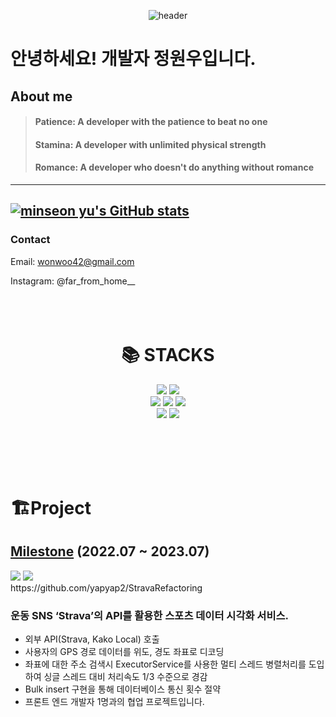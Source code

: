 
<p align="center">
  <img src="https://github.com/yapyap2/yapyap2/assets/99272057/13b53010-972e-443f-bf24-83efc5b4c963" alt="header">
</p>


# 안녕하세요! 개발자 정원우입니다.



## About me
> #### Patience: A developer with the patience to beat no one
> #### Stamina: A developer with unlimited physical strength
> #### Romance: A developer who doesn't do anything without romance

---

[![minseon yu's GitHub stats](https://github-readme-stats.vercel.app/api?username=yapyap2)](https://github.com/yapyap2/github-readme-stats)
---

### Contact
Email: wonwoo42@gmail.com

Instagram: @far_from_home__
<br><br><br><br>
<div align=center><h1>📚 STACKS</h1></div>

<div align=center> 
  <img src="https://img.shields.io/badge/Java-007396?style=for-the-badge&logo=Java&logoColor=white"> 
  <img src="https://img.shields.io/badge/python-3776AB?style=for-the-badge&logo=python&logoColor=white"> 
  <br>

  
  <img src="https://img.shields.io/badge/mysql-4479A1?style=for-the-badge&logo=mysql&logoColor=white"> 
  <img src="https://img.shields.io/badge/mariaDB-003545?style=for-the-badge&logo=mariaDB&logoColor=white"> 
  <img src="https://img.shields.io/badge/redis-DC382D?style=for-the-badge&logo=redis&logoColor=white"> 
  <br>
  
  <img src="https://img.shields.io/badge/spring-6DB33F?style=for-the-badge&logo=spring&logoColor=white"> 
  
  <img src="https://img.shields.io/badge/amazon aws-232F3E?style=for-the-badge&logo=amazonaws&logoColor=white"> 
  <br>
</div>

<br><br><br><br>

# 🏗️Project

## [Milestone](https://milestone-1.firebaseapp.com/)  (2022.07 ~ 2023.07)
<div>
  <img src="https://github.com/yapyap2/yapyap2/assets/99272057/a6632ea7-a4f0-42a9-9eaf-7dd2f19341ff"> 
  <img src="https://github.com/yapyap2/yapyap2/assets/99272057/79dc5679-0e38-409f-8edc-a72da66d8098"> 
</div>
https://github.com/yapyap2/StravaRefactoring

### 운동 SNS ‘Strava’의 API를 활용한 스포츠 데이터 시각화 서비스.

- 외부 API(Strava, Kako Local) 호출
- 사용자의 GPS 경로 데이터를 위도, 경도 좌표로 디코딩
- 좌표에 대한 주소 검색시 ExecutorService를 사용한 멀티 스레드 병렬처리를 도입하여 싱글 스레드 대비 처리속도 1/3 수준으로 경감
- Bulk insert 구현을 통해 데이터베이스 통신 횟수 절약
- 프론트 엔드 개발자 1명과의 협업 프로젝트입니다.
